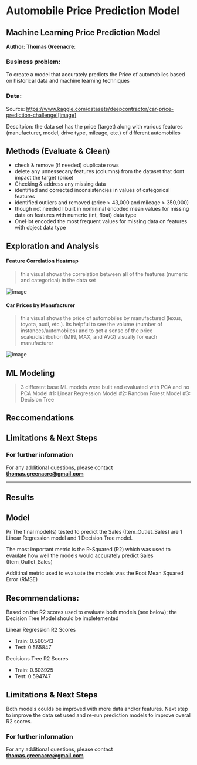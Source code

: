 # Automobile Price Prediction Model
## Machine Learning Price Prediction Model 

**Author: Thomas Greenacre**: 

### Business problem:

To create a model that accurately predicts the Price of automobiles based on historical data and machine learning techniques


### Data:
Source: https://www.kaggle.com/datasets/deepcontractor/car-price-prediction-challenge![image]


Descitpion: the data set has the price (target) along with various features (manufacturer, model, drive type, mileage, etc.) of different automobiles


## Methods (Evaluate & Clean)
- check & remove (if needed) duplicate rows
- delete any unnessecary features (columns) from the dataset that dont impact the target (price)
- Checking & address any missing data
- identified and corrected inconsistencies in values of categorical features
- identified outliers and removed (price > 43,000 and mileage > 350,000)
- though not needed I built in nomininal encoded mean values for missing data on features with numeric (int, float) data type
- OneHot encoded the most frequent values for missing data on features with object data type

## Exploration and Analysis

#### Feature Correlation Heatmap
> this visual shows the correlation between all of the features (numeric and categorical) in the data set

![image](https://user-images.githubusercontent.com/104700955/181682758-86655876-cae2-49a4-864e-90a1d707bde3.png)


#### Car Prices by Manufacturer
> this visual shows the price of automobiles by manufactured (lexus, toyota, audi, etc.). Its helpful to see the volume (number of instances/automobiles) and to get a sense of the price scale/distribution (MIN, MAX, and AVG) visually for each manufacturer

![image](https://user-images.githubusercontent.com/104700955/181682552-f5c61fe1-e0d0-42f9-81f8-209635d7f3fa.png)

## ML Modeling
> 3 different base ML models were built and evaluated with PCA and no PCA 
 > Model #1: Linear Regression
 > Model #2: Random Forest
 > Model #3: Decision Tree 



## Reccomendations


## Limitations & Next Steps

### For further information


For any additional questions, please contact **thomas.greenacre@gmail.com**

-----------------------------
## Results


## Model
 Pr
The final model(s) tested to predict the Sales (Item_Outlet_Sales) are 1 Linear Regression model and 1 Decision Tree model.

The most important metric is the R-Squared (R2) which was used to evaulate how well the models would accurately predict Sales (Item_Outlet_Sales)

Additinal metric used to evaluate the models was the Root Mean Squared Error (RMSE)

## Recommendations:

Based on the R2 scores used to evaluate both models (see below); the Decision Tree Model should be impletemented

Linear Regression R2 Scores
*   Train: 0.560543
*   Test: 0.565847

Decisions Tree R2 Scores
*   Train: 0.603925
*   Test: 0.594747


## Limitations & Next Steps

Both models coulds be improved with more data and/or features. Next step to improve the data set used and re-run prediction models to improve overal R2 scores.


### For further information


For any additional questions, please contact **thomas.greenacre@gmail.com**
